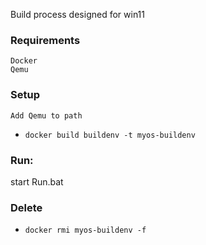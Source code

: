 Build process designed for win11

### Requirements
    Docker
    Qemu

### Setup
    Add Qemu to path

 - `docker build buildenv -t myos-buildenv`

### Run: 
start Run.bat

### Delete

 - `docker rmi myos-buildenv -f`
